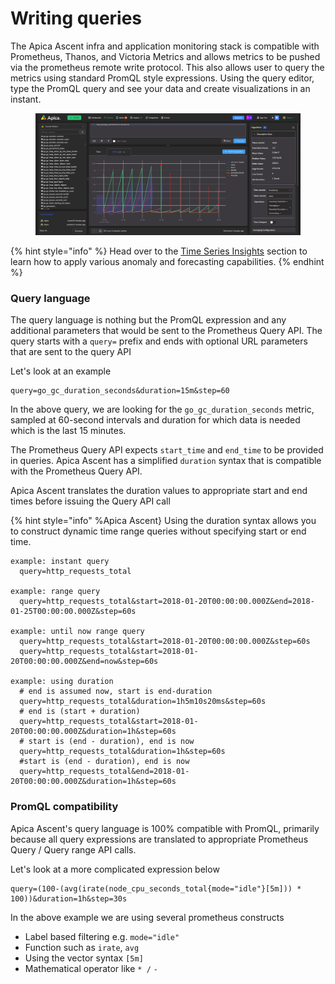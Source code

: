 # Writing queries

The Apica Ascent infra and application monitoring stack is compatible with Prometheus, Thanos, and Victoria Metrics and allows metrics to be pushed via the prometheus remote write protocol. This also allows user to query the metrics using standard PromQL style expressions. Using the query editor, type the PromQL query and see your data and create visualizations in an instant.

<figure><img src="../../../.gitbook/assets/image (563).png" alt=""><figcaption></figcaption></figure>

{% hint style="info" %}
Head over to the [Time Series Insights](../../../logiq-events/time-series-ai-ml/) section to learn how to apply various anomaly and forecasting capabilities.
{% endhint %}

### Query language

The query language is nothing but the PromQL expression and any additional parameters that would be sent to the Prometheus Query API. The query starts with a `query=` prefix and ends with optional URL parameters that are sent to the query API

Let's look at an example

```
query=go_gc_duration_seconds&duration=15m&step=60
```

In the above query, we are looking for the `go_gc_duration_seconds` metric, sampled at 60-second intervals and duration for which data is needed which is the last 15 minutes.

The Prometheus Query API expects `start_time` and `end_time` to be provided in queries. Apica Ascent has a simplified `duration` syntax that is compatible with the Prometheus Query API.

Apica Ascent translates the duration values to appropriate start and end times before issuing the Query API call

\{% hint style="info" %Apica Ascent} Using the duration syntax allows you to construct dynamic time range queries without specifying start or end time.

```
example: instant query
  query=http_requests_total

example: range query
  query=http_requests_total&start=2018-01-20T00:00:00.000Z&end=2018-01-25T00:00:00.000Z&step=60s

example: until now range query
  query=http_requests_total&start=2018-01-20T00:00:00.000Z&step=60s
  query=http_requests_total&start=2018-01-20T00:00:00.000Z&end=now&step=60s
  
example: using duration
  # end is assumed now, start is end-duration
  query=http_requests_total&duration=1h5m10s20ms&step=60s 
  # end is (start + duration)
  query=http_requests_total&start=2018-01-20T00:00:00.000Z&duration=1h&step=60s 
  # start is (end - duration), end is now
  query=http_requests_total&duration=1h&step=60s
  #start is (end - duration), end is now
  query=http_requests_total&end=2018-01-20T00:00:00.000Z&duration=1h&step=60s 
```

### PromQL compatibility

Apica Ascent's query language is 100% compatible with PromQL, primarily because all query expressions are translated to appropriate Prometheus Query / Query range API calls.

Let's look at a more complicated expression below

```
query=(100-(avg(irate(node_cpu_seconds_total{mode="idle"}[5m])) * 100))&duration=1h&step=30s
```

In the above example we are using several prometheus constructs

* Label based filtering e.g. `mode="idle"`
* Function such as `irate`, `avg`
* Using the vector syntax `[5m]`
* Mathematical operator like `* /` `-`
